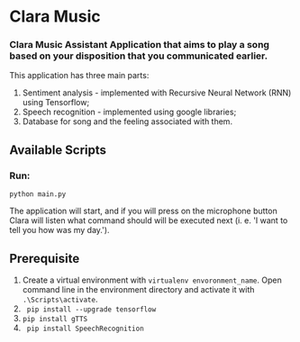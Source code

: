 # Clara Music

### Clara Music Assistant Application that aims to play a song based on your disposition that you communicated earlier.

This application has three main parts:
 1. Sentiment analysis - implemented with Recursive Neural Network (RNN) using Tensorflow;
 2. Speech recognition - implemented using google libraries;
 3. Database for song and the feeling associated with them.


## Available Scripts
### Run:
```
python main.py
```
The application will start, and if you will press on the microphone button Clara will listen what command should will be executed next (i. e. 'I want to tell you how was my day.').

## Prerequisite
1. Create a virtual environment with ```virtualenv envoronment_name```. Open command line in the environment directory and activate it with ```.\Scripts\activate```.
2. ``` pip install --upgrade tensorflow```
3. ``` pip install gTTS ``` 
4. ``` pip install SpeechRecognition```
